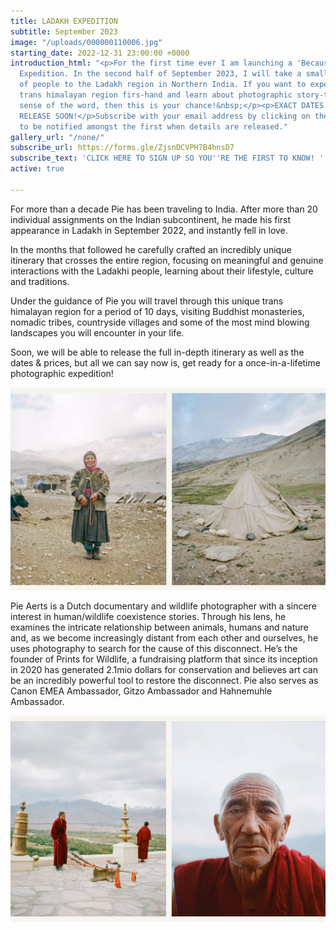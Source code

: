 ```yaml
---
title: LADAKH EXPEDITION
subtitle: September 2023
image: "/uploads/000000110006.jpg"
starting_date: 2022-12-31 23:00:00 +0000
introduction_html: "<p>For the first time ever I am launching a 'Because People Matter'
  Expedition. In the second half of September 2023, I will take a small intimate group
  of people to the Ladakh region in Northern India. If you want to experience this
  trans himalayan region firs-hand and learn about photographic story-telling in every
  sense of the word, then this is your chance!&nbsp;</p><p>EXACT DATES & PRICES WILL
  RELEASE SOON!</p>Subscribe with your email address by clicking on the link below
  to be notified amongst the first when details are released."
gallery_url: "/none/"
subscribe_url: https://forms.gle/ZjsnDCVPH7B4hnsD7
subscribe_text: 'CLICK HERE TO SIGN UP SO YOU''RE THE FIRST TO KNOW! '
active: true

---
```

For more than a decade Pie has been traveling to India. After more than 20 individual assignments on the Indian subcontinent, he made his first appearance in Ladakh in September 2022, and instantly fell in love.

In the months that followed he carefully crafted an incredibly unique itinerary that crosses the entire region, focusing on meaningful and genuine interactions with the Ladakhi people, learning about their lifestyle, culture and traditions.

Under the guidance of Pie you will travel through this unique trans himalayan region for a period of 10 days, visiting Buddhist monasteries, nomadic tribes, countryside villages and some of the most mind blowing landscapes you will encounter in your life.

Soon, we will be able to release the full in-depth itinerary as well as the dates & prices, but all we can say now is, get ready for a once-in-a-lifetime photographic expedition!

![](/uploads/screenshot-2023-02-10-at-14-15-12.jpg)

Pie Aerts is a Dutch documentary and wildlife photographer with a sincere interest in human/wildlife coexistence stories. Through his lens, he examines the intricate relationship between animals, humans and nature and, as we become increasingly distant from each other and ourselves, he uses photography to search for the cause of this disconnect. He’s the founder of Prints for Wildlife, a fundraising platform that since its inception in 2020 has generated 2.1mio dollars for conservation and believes art can be an incredibly powerful tool to restore the disconnect. Pie also serves as Canon EMEA Ambassador, Gitzo Ambassador and Hahnemuhle Ambassador.

![](/uploads/screenshot-2023-02-10-at-14-14-16.jpg)